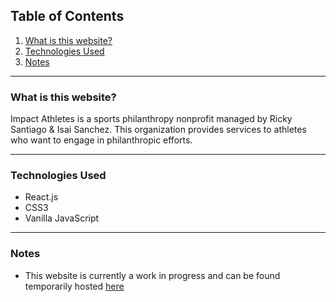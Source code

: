 
## Table of Contents

1. [What is this website?](#id-section1)
2. [Technologies Used](#id-section2)
3. [Notes](#id-section3)

<hr>

<div  id='id-section1'/>

### What is this website?

Impact Athletes is a sports philanthropy nonprofit managed by Ricky Santiago & Isai Sanchez. This organization provides services to athletes who want to engage in philanthropic efforts.

<hr>

<div id='id-section2' />

### Technologies Used

* React.js
* CSS3
* Vanilla JavaScript

<hr>

<div id='id-section3' />

### Notes

* This website is currently a work in progress and can be found temporarily hosted [here](https://impact-athletes-lou.vercel.app/)